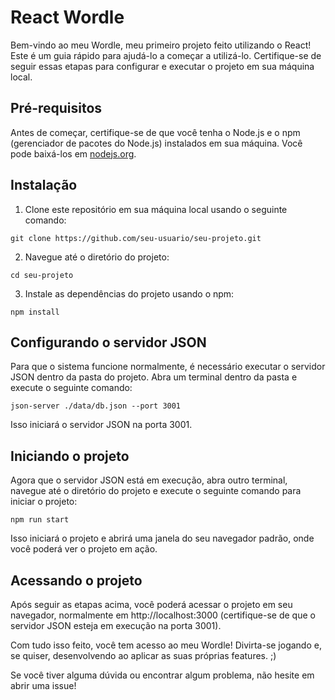 # React Wordle

Bem-vindo ao meu Wordle, meu primeiro projeto feito utilizando o React! Este é um guia rápido para ajudá-lo a começar a utilizá-lo. Certifique-se de seguir essas etapas para configurar e executar o projeto em sua máquina local.

## Pré-requisitos

Antes de começar, certifique-se de que você tenha o Node.js e o npm (gerenciador de pacotes do Node.js) instalados em sua máquina. Você pode baixá-los em [nodejs.org](https://nodejs.org/).

## Instalação

1. Clone este repositório em sua máquina local usando o seguinte comando:

~~~
git clone https://github.com/seu-usuario/seu-projeto.git
~~~

2. Navegue até o diretório do projeto:

~~~
cd seu-projeto
~~~

3. Instale as dependências do projeto usando o npm:

~~~
npm install
~~~

## Configurando o servidor JSON

Para que o sistema funcione normalmente, é necessário executar o servidor JSON dentro da pasta do projeto. Abra um terminal dentro da pasta e execute o seguinte comando:

~~~
json-server ./data/db.json --port 3001
~~~

Isso iniciará o servidor JSON na porta 3001.

## Iniciando o projeto

Agora que o servidor JSON está em execução, abra outro terminal, navegue até o diretório do projeto e execute o seguinte comando para iniciar o projeto:

~~~
npm run start
~~~

Isso iniciará o projeto e abrirá uma janela do seu navegador padrão, onde você poderá ver o projeto em ação.

## Acessando o projeto

Após seguir as etapas acima, você poderá acessar o projeto em seu navegador, normalmente em http://localhost:3000 (certifique-se de que o servidor JSON esteja em execução na porta 3001).

Com tudo isso feito, você tem acesso ao meu Wordle! Divirta-se jogando e, se quiser, desenvolvendo ao aplicar as suas próprias features. ;)

Se você tiver alguma dúvida ou encontrar algum problema, não hesite em abrir uma issue!
